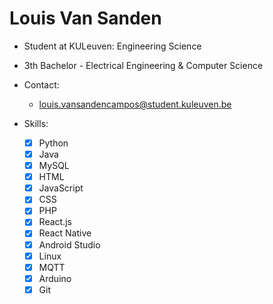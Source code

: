 Louis Van Sanden
====================

- Student at KULeuven: Engineering Science
- 3th Bachelor - Electrical Engineering & Computer Science

- Contact: 
  - louis.vansandencampos@student.kuleuven.be
  
- Skills: 
  
  - [X] Python
  - [X] Java
  - [X] MySQL
  - [X] HTML
  - [X] JavaScript
  - [X] CSS
  - [X] PHP
  - [X] React.js
  - [X] React Native
  - [X] Android Studio
  - [X] Linux
  - [X] MQTT
  - [X] Arduino
  - [X] Git

<!--
**louisvansanden/louisvansanden** is a ✨ _special_ ✨ repository because its `README.md` (this file) appears on your GitHub profile.

Here are some ideas to get you started:

- 🔭 I’m currently working on ...
- 🌱 I’m currently learning ...
- 👯 I’m looking to collaborate on ...
- 🤔 I’m looking for help with ...
- 💬 Ask me about ...
- 📫 How to reach me: ...
- 😄 Pronouns: ...
- ⚡ Fun fact: ...
-->
